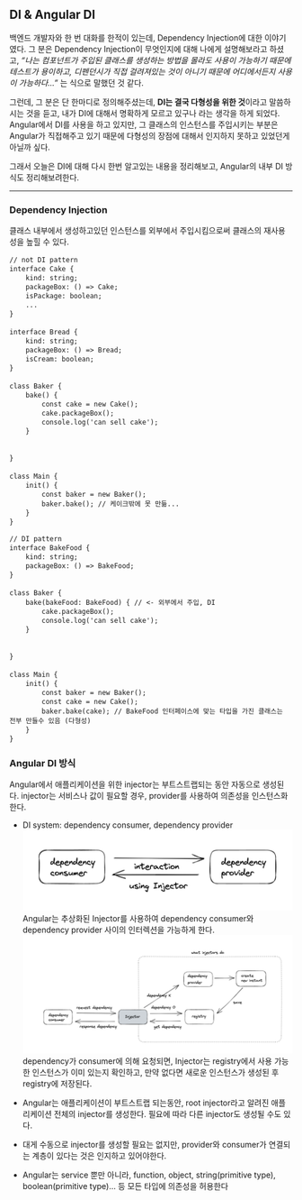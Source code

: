 ## DI & Angular DI

백엔드 개발자와 한 번 대화를 한적이 있는데, Dependency Injection에 대한 이야기였다. 그 분은 Dependency Injection이 무엇인지에 대해 나에게 설명해보라고 하셨고, _“나는 컴포넌트가 주입된 클래스를 생성하는 방법을 몰라도 사용이 가능하기 때문에 테스트가 용이하고, 디펜던시가 직접 걸려져있는 것이 아니기 때문에 어디에서든지 사용이 가능하다…”_ 는 식으로 말했던 것 같다.

그런데, 그 분은 단 한마디로 정의해주셨는데, **DI는 결국 다형성을 위한 것**이라고 말씀하시는 것을 듣고, 내가 DI에 대해서 명확하게 모르고 있구나 라는 생각을 하게 되었다.
Angular에서 DI를 사용을 하고 있지만, 그 클래스의 인스턴스를 주입시키는 부분은 Angular가 직접해주고 있기 때문에 다형성의 장점에 대해서 인지하지 못하고 있었던게 아닐까 싶다.

그래서 오늘은 DI에 대해 다시 한번 알고있는 내용을 정리해보고, Angular의 내부 DI 방식도 정리해보려한다.

---

### Dependency Injection

클래스 내부에서 생성하고있던 인스턴스를 외부에서 주입시킴으로써 클래스의 재사용성을 높힐 수 있다.

```
// not DI pattern
interface Cake {
	kind: string;
	packageBox: () => Cake;
	isPackage: boolean;
	...
}

interface Bread {
	kind: string;
	packageBox: () => Bread;
	isCream: boolean;
}

class Baker {
	bake() {
		const cake = new Cake();
		cake.packageBox();
		console.log('can sell cake');
	}


}

class Main {
	init() {
		const baker = new Baker();
		baker.bake(); // 케이크밖에 못 만듦...
	}
}
```

```
// DI pattern
interface BakeFood {
	kind: string;
	packageBox: () => BakeFood;
}

class Baker {
	bake(bakeFood: BakeFood) { // <- 외부에서 주입, DI
		cake.packageBox();
		console.log('can sell cake');
	}


}

class Main {
	init() {
		const baker = new Baker();
		const cake = new Cake();
		baker.bake(cake); // BakeFood 인터페이스에 맞는 타입을 가진 클래스는 전부 만들수 있음 (다형성)
	}
}
```

### Angular DI 방식

Angular에서 애플리케이션을 위한 injector는 부트스트랩되는 동안 자동으로 생성된다. injector는 서비스나 값이 필요할 경우, provider를 사용하여 의존성을 인스턴스화한다.

- DI system: dependency consumer, dependency provider
  ![Angular DI System](../images/2023_01_27_DI_Angular_DI_01.png)
  Angular는 추상화된 Injector를 사용하여 dependency consumer와 dependency provider 사이의 인터렉션을 가능하게 한다.
  <br/>
  ![What injectors do](../images/2023_01_27_DI_Angular_DI_02.png)
  dependency가 consumer에 의해 요청되면, Injector는 registry에서 사용 가능한 인스턴스가 이미 있는지 확인하고, 만약 없다면 새로운 인스턴스가 생성된 후 registry에 저장된다.

- Angular는 애플리케이션이 부트스트랩 되는동안, root injector라고 알려진 애플리케이션 전체의 injector를 생성한다. 필요에 따라 다른 injector도 생성될 수도 있다.

- 대게 수동으로 injector를 생성할 필요는 없지만, provider와 consumer가 연결되는 계층이 있다는 것은 인지하고 있어야한다.

- Angular는 service 뿐만 아니라, function, object, string(primitive type), boolean(primitive type)… 등 모든 타입에 의존성을 허용한다

